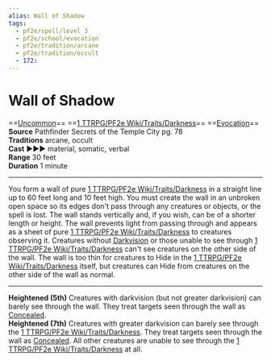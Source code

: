 ```yaml
---
alias: Wall of Shadow 
tags:
  - pf2e/spell/level_3
  - pf2e/school/evocation
  - pf2e/tradition/arcane
  - pf2e/tradition/occult
  - 172:
---
```


# Wall of Shadow

==[Uncommon](../../../Traits/Uncommon.md)== ==[1 TTRPG/PF2e Wiki/Traits/Darkness](1%20TTRPG/PF2e%20Wiki/Traits/Darkness)== ==[Evocation](../../../Traits/Evocation.md)==  
__Source__ Pathfinder Secrets of the Temple City pg. 78  
**Traditions** arcane, occult  
**Cast** ►►► material, somatic, verbal  
**Range** 30 feet  
**Duration** 1 minute

---

You form a wall of pure [1 TTRPG/PF2e Wiki/Traits/Darkness](1%20TTRPG/PF2e%20Wiki/Traits/Darkness) in a straight line up to 60 feet long and 10 feet high. You must create the wall in an unbroken open space so its edges don't pass through any creatures or objects, or the spell is lost. The wall stands vertically and, if you wish, can be of a shorter length or height. The wall prevents light from passing through and appears as a sheet of pure [1 TTRPG/PF2e Wiki/Traits/Darkness](1%20TTRPG/PF2e%20Wiki/Traits/Darkness) to creatures observing it. Creatures without [Darkvision](1%20TTRPG/PF2e%20Wiki/Bestiary/Abilities/Darkvision) or those unable to see through [1 TTRPG/PF2e Wiki/Traits/Darkness](1%20TTRPG/PF2e%20Wiki/Traits/Darkness) can't see creatures on the other side of the wall. The wall is too thin for creatures to Hide in the [1 TTRPG/PF2e Wiki/Traits/Darkness](1%20TTRPG/PF2e%20Wiki/Traits/Darkness) itself, but creatures can Hide from creatures on the other side of the wall as normal.

<hr>

**Heightened (5th)** Creatures with darkvision (but not greater darkvision) can barely see through the wall. They treat targets seen through the wall as [Concealed](../../../Conditions/Concealed.md).  
**Heightened (7th)** Creatures with greater darkvision can barely see through the [1 TTRPG/PF2e Wiki/Traits/Darkness](1%20TTRPG/PF2e%20Wiki/Traits/Darkness). They treat targets seen through the wall as [Concealed](../../../Conditions/Concealed.md). All other creatures are unable to see through the [1 TTRPG/PF2e Wiki/Traits/Darkness](1%20TTRPG/PF2e%20Wiki/Traits/Darkness) at all.
